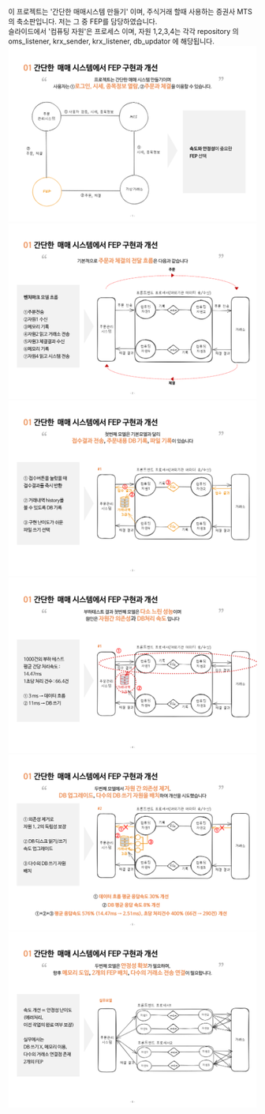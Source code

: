 이 프로젝트는 '간단한 매매시스템 만들기' 이며, 주식거래 할때 사용하는 증권사 MTS의 축소판입니다. 저는 그 중 FEP를 담당하였습니다.
<br/>
슬라이드에서 '컴퓨팅 자원'은 프로세스 이며, 자원 1,2,3,4는 각각 repository 의 oms_listener, krx_sender, krx_listener, db_updator 에 해당됩니다. 
![](./include/img/slide1.png)
![](./include/img/slide2.png)
![](./include/img/slide3.png)
![](./include/img/slide4.png)
![](./include/img/slide5.png)
![](./include/img/slide6.png)

